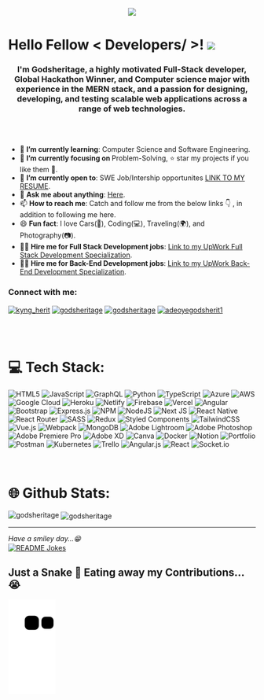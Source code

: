 <p align="center">
    <img src="http://upload-gifs.s3-sa-east-1.amazonaws.com/8cf24c73-4c3e-4fcb-9aff-a05dc2f90efb_cover-thompson.png"> 
</p> 
<h1> Hello Fellow < Developers/ >! <img src = "https://raw.githubusercontent.com/MartinHeinz/MartinHeinz/master/wave.gif" width = 30px> </h1>
<p align='center'> 
</p>
<h3 align="center">I'm Godsheritage, a highly motivated Full-Stack developer, Global Hackathon Winner, and Computer science major  with experience in the MERN stack, and a passion for designing, developing, and testing scalable web applications across a range of web technologies. 
</h3>
       <br/>  
<br/>  
<ul>
            <li>🌱 <b>I’m currently learning</b>: Computer Science and Software Engineering.</li>
            <li>🎯 <b>I’m currently focusing on </b>Problem-Solving</a>, ⭐️ star my projects if you like them 🤩.</li>
            <li>🤔 <b>I’m currently open to</b>: SWE Job/Intership opportunites <a href="http://godsheritage.herokuapp.com/Godsheritage's%20Resume.pdf" target ="_blanck">LINK TO MY RESUME</a>.</li>
            <li>💬 <b>Ask me about anything</b>: <a href="mailto:adeoyegodsheritage@gmail.com">Here</a>.</li>
            <li>📫 <b>How to reach me</b>: Catch and follow me from the below links 👇 , in addition to following me here.</li>
            <li>😄 <b>Fun fact</b>: I love Cars(🚗), Coding(💻), Traveling(🌍), and Photography(📷).</li>
            <li>👨‍💻 <b>Hire me for Full Stack Development jobs</b>: <a href="https://www.upwork.com/freelancers/~012a187b2e4e398622">Link to my UpWork Full Stack Development Specialization</a>.</li>
            <li>👨‍💻 <b>Hire me for Back-End Development jobs</b>: <a href="https://www.upwork.com/freelancers/~012a187b2e4e398622">Link to my UpWork Back-End Development Specialization</a>.</li>
        </ul>

<h3 align="left">Connect with me:</h3>
<p align="left">
<a href="https://twitter.com/kyng_herit" target="blank"><img align="center" src="https://raw.githubusercontent.com/rahuldkjain/github-profile-readme-generator/master/src/images/icons/Social/twitter.svg" alt="kyng_herit" height="30" width="40" /></a>
<a href="https://linkedin.com/in/godsheritage" target="blank"><img align="center" src="https://raw.githubusercontent.com/rahuldkjain/github-profile-readme-generator/master/src/images/icons/Social/linked-in-alt.svg" alt="godsheritage" height="30" width="40" /></a>
<a href="https://stackoverflow.com/users/godsheritage" target="blank"><img align="center" src="https://raw.githubusercontent.com/rahuldkjain/github-profile-readme-generator/master/src/images/icons/Social/stack-overflow.svg" alt="godsheritage" height="30" width="40" /></a>
<a href="https://www.hackerrank.com/adeoyegodsherit1" target="blank"><img align="center" src="https://raw.githubusercontent.com/rahuldkjain/github-profile-readme-generator/master/src/images/icons/Social/hackerrank.svg" alt="adeoyegodsherit1" height="30" width="40" /></a>
</p>
<br/>
<br/>
                     
# 💻 Tech Stack:
![HTML5](https://img.shields.io/badge/html5-%23E34F26.svg?style=flat&logo=html5&logoColor=white) ![JavaScript](https://img.shields.io/badge/javascript-%23323330.svg?style=flat&logo=javascript&logoColor=%23F7DF1E) ![GraphQL](https://img.shields.io/badge/-GraphQL-E10098?style=flat&logo=graphql&logoColor=white) ![Python](https://img.shields.io/badge/python-3670A0?style=flat&logo=python&logoColor=ffdd54) ![TypeScript](https://img.shields.io/badge/typescript-%23007ACC.svg?style=flat&logo=typescript&logoColor=white) ![Azure](https://img.shields.io/badge/azure-%230072C6.svg?style=flat&logo=azure-devops&logoColor=white) ![AWS](https://img.shields.io/badge/AWS-%23FF9900.svg?style=flat&logo=amazon-aws&logoColor=white) ![Google Cloud](https://img.shields.io/badge/Google%20Cloud-%234285F4.svg?style=flat&logo=google-cloud&logoColor=white) ![Heroku](https://img.shields.io/badge/heroku-%23430098.svg?style=flat&logo=heroku&logoColor=white) ![Netlify](https://img.shields.io/badge/netlify-%23000000.svg?style=flat&logo=netlify&logoColor=#00C7B7) ![Firebase](https://img.shields.io/badge/firebase-%23039BE5.svg?style=flat&logo=firebase) ![Vercel](https://img.shields.io/badge/vercel-%23000000.svg?style=flat&logo=vercel&logoColor=white) ![Angular](https://img.shields.io/badge/angular-%23DD0031.svg?style=flat&logo=angular&logoColor=white) ![Bootstrap](https://img.shields.io/badge/bootstrap-%23563D7C.svg?style=flat&logo=bootstrap&logoColor=white) ![Express.js](https://img.shields.io/badge/express.js-%23404d59.svg?style=flat&logo=express&logoColor=%2361DAFB) ![NPM](https://img.shields.io/badge/NPM-%23000000.svg?style=flat&logo=npm&logoColor=white) ![NodeJS](https://img.shields.io/badge/node.js-6DA55F?style=flat&logo=node.js&logoColor=white) ![Next JS](https://img.shields.io/badge/Next-black?style=flat&logo=next.js&logoColor=white) ![React Native](https://img.shields.io/badge/react_native-%2320232a.svg?style=flat&logo=react&logoColor=%2361DAFB) ![React Router](https://img.shields.io/badge/React_Router-CA4245?style=flat&logo=react-router&logoColor=white) ![SASS](https://img.shields.io/badge/SASS-hotpink.svg?style=flat&logo=SASS&logoColor=white) ![Redux](https://img.shields.io/badge/redux-%23593d88.svg?style=flat&logo=redux&logoColor=white) ![Styled Components](https://img.shields.io/badge/styled--components-DB7093?style=flat&logo=styled-components&logoColor=white) ![TailwindCSS](https://img.shields.io/badge/tailwindcss-%2338B2AC.svg?style=flat&logo=tailwind-css&logoColor=white) ![Vue.js](https://img.shields.io/badge/vuejs-%2335495e.svg?style=flat&logo=vuedotjs&logoColor=%234FC08D) ![Webpack](https://img.shields.io/badge/webpack-%238DD6F9.svg?style=flat&logo=webpack&logoColor=black) ![MongoDB](https://img.shields.io/badge/MongoDB-%234ea94b.svg?style=flat&logo=mongodb&logoColor=white) ![Adobe Lightroom](https://img.shields.io/badge/Adobe%20Lightroom-31A8FF.svg?style=flat&logo=Adobe%20Lightroom&logoColor=white) ![Adobe Photoshop](https://img.shields.io/badge/adobephotoshop-%2331A8FF.svg?style=flat&logo=adobephotoshop&logoColor=white) ![Adobe Premiere Pro](https://img.shields.io/badge/Adobe%20Premiere%20Pro-9999FF.svg?style=flat&logo=Adobe%20Premiere%20Pro&logoColor=white) ![Adobe XD](https://img.shields.io/badge/Adobe%20XD-470137?style=flat&logo=Adobe%20XD&logoColor=#FF61F6) ![Canva](https://img.shields.io/badge/Canva-%2300C4CC.svg?style=flat&logo=Canva&logoColor=white) ![Docker](https://img.shields.io/badge/docker-%230db7ed.svg?style=flat&logo=docker&logoColor=white) ![Notion](https://img.shields.io/badge/Notion-%23000000.svg?style=flat&logo=notion&logoColor=white) ![Portfolio](https://img.shields.io/badge/Portfolio-%23000000.svg?style=flat&logo=firefox&logoColor=#FF7139) ![Postman](https://img.shields.io/badge/Postman-FF6C37?style=flat&logo=postman&logoColor=white) ![Kubernetes](https://img.shields.io/badge/kubernetes-%23326ce5.svg?style=flat&logo=kubernetes&logoColor=white) ![Trello](https://img.shields.io/badge/Trello-%23026AA7.svg?style=flat&logo=Trello&logoColor=white) ![Angular.js](https://img.shields.io/badge/angular.js-%23E23237.svg?style=flat&logo=angularjs&logoColor=white) ![React](https://img.shields.io/badge/react-%2320232a.svg?style=flat&logo=react&logoColor=%2361DAFB) ![Socket.io](https://img.shields.io/badge/Socket.io-black?style=flat&logo=socket.io&badgeColor=010101)
<br/>
<br/>
<br/>

# 🌐 Github Stats:
<p><img align="left" src="https://github-readme-stats.vercel.app/api/top-langs?username=godsheritage&show_icons=true&locale=en&layout=compact" alt="godsheritage" /></p>

<p>&nbsp;<img align="center" style="width:50%" src="https://github-readme-stats.vercel.app/api?username=godsheritage&show_icons=true&locale=en" alt="godsheritage" /></p>
<hr/>
<i>Have a smiley day...😁</i><br>
<a href="https://readme-jokes.vercel.app"><img align="center" src="https://readme-jokes.vercel.app/api" alt="README Jokes"></a>
     
      
## Just a Snake 🐍 Eating away my Contributions...😭
![snake gif](https://raw.githubusercontent.com/avinash-218/avinash-218/output/github-contribution-grid-snake.svg)
 
